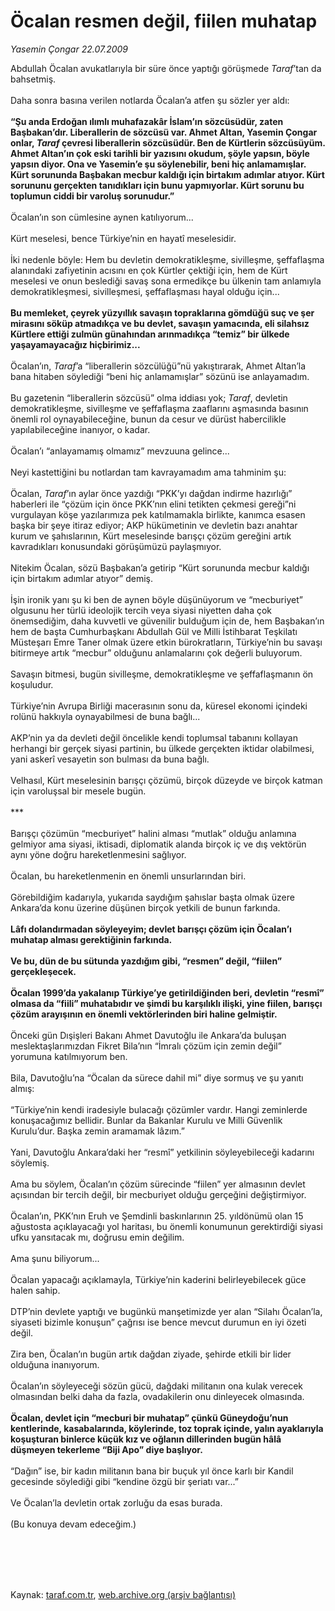# Öcalan resmen değil, fiilen muhatap

*Yasemin Çongar 22.07.2009*

<div class="taraf_structure_2col_1zq">
<div class="margen_n">



 <p>Abdullah Öcalan avukatlarıyla bir süre önce yaptığı görüşmede <i>Taraf</i>’tan da bahsetmiş. <br/><br/>Daha sonra basına verilen notlarda Öcalan’a atfen şu sözler yer aldı:<b> <br/><br/>“Şu anda Erdoğan ılımlı muhafazakâr İslam’ın sözcüsüdür, zaten Başbakan’dır. Liberallerin de sözcüsü var. Ahmet Altan, Yasemin Çongar onlar, <i>Taraf</i> çevresi liberallerin sözcüsüdür. Ben de Kürtlerin sözcüsüyüm. Ahmet Altan’ın çok eski tarihli bir yazısını okudum, şöyle yapsın, böyle yapsın diyor. Ona ve Yasemin’e şu söylenebilir, beni hiç anlamamışlar. Kürt sorununda Başbakan mecbur kaldığı için birtakım adımlar atıyor. Kürt sorununu gerçekten tanıdıkları için bunu yapmıyorlar. Kürt sorunu bu toplumun ciddi bir varoluş sorunudur.”</b> <br/><br/>Öcalan’ın son cümlesine aynen katılıyorum... <br/><br/>Kürt meselesi, bence Türkiye’nin en hayatî meselesidir. <br/><br/>İki nedenle böyle: Hem bu devletin demokratikleşme, sivilleşme, şeffaflaşma alanındaki zafiyetinin acısını en çok Kürtler çektiği için, hem de Kürt meselesi ve onun beslediği savaş sona ermedikçe bu ülkenin tam anlamıyla demokratikleşmesi, sivilleşmesi, şeffaflaşması hayal olduğu için...<b> <br/><br/>Bu memleket, çeyrek yüzyıllık savaşın topraklarına gömdüğü suç ve şer mirasını söküp atmadıkça ve bu devlet, savaşın yamacında, eli silahsız Kürtlere ettiği zulmün günahından arınmadıkça “temiz” bir ülkede yaşayamayacağız hiçbirimiz...</b> <br/><br/>Öcalan’ın, <i>Taraf</i>’a “liberallerin sözcülüğü”nü yakıştırarak, Ahmet Altan’la bana hitaben söylediği “beni hiç anlamamışlar” sözünü ise anlayamadım. <br/><br/>Bu gazetenin “liberallerin sözcüsü” olma iddiası yok; <i>Taraf</i>, devletin demokratikleşme, sivilleşme ve şeffaflaşma zaaflarını aşmasında basının önemli rol oynayabileceğine, bunun da cesur ve dürüst habercilikle yapılabileceğine inanıyor, o kadar. <br/><br/>Öcalan’ı “anlayamamış olmamız” mevzuuna gelince... <br/><br/>Neyi kastettiğini bu notlardan tam kavrayamadım ama tahminim şu: <br/><br/>Öcalan, <i>Taraf</i>’ın aylar önce yazdığı “PKK’yı dağdan indirme hazırlığı” haberleri ile “çözüm için önce PKK’nın elini tetikten çekmesi gereği”ni vurgulayan köşe yazılarımıza pek katılmamakla birlikte, kanımca esasen başka bir şeye itiraz ediyor; AKP hükümetinin ve devletin bazı anahtar kurum ve şahıslarının, Kürt meselesinde barışçı çözüm gereğini artık kavradıkları konusundaki görüşümüzü paylaşmıyor. <br/><br/>Nitekim Öcalan, sözü Başbakan’a getirip “Kürt sorununda mecbur kaldığı için birtakım adımlar atıyor” demiş. <br/><br/>İşin ironik yanı şu ki ben de aynen böyle düşünüyorum ve “mecburiyet” olgusunu her türlü ideolojik tercih veya siyasi niyetten daha çok önemsediğim, daha kuvvetli ve güvenilir bulduğum için de, hem Başbakan’ın hem de başta Cumhurbaşkanı Abdullah Gül ve Milli İstihbarat Teşkilatı Müsteşarı Emre Taner olmak üzere etkin bürokratların, Türkiye’nin bu savaşı bitirmeye artık “mecbur” olduğunu anlamalarını çok değerli buluyorum. <br/><br/>Savaşın bitmesi, bugün sivilleşme, demokratikleşme ve şeffaflaşmanın ön koşuludur. <br/><br/>Türkiye’nin Avrupa Birliği macerasının sonu da, küresel ekonomi içindeki rolünü hakkıyla oynayabilmesi de buna bağlı... <br/><br/>AKP’nin ya da devleti değil öncelikle kendi toplumsal tabanını kollayan herhangi bir gerçek siyasi partinin, bu ülkede gerçekten iktidar olabilmesi, yani askerî vesayetin son bulması da buna bağlı. <br/><br/>Velhasıl, Kürt meselesinin barışçı çözümü, birçok düzeyde ve birçok katman için varoluşsal bir mesele bugün. <br/><br/>*** <br/><br/>Barışçı çözümün “mecburiyet” halini alması “mutlak” olduğu anlamına gelmiyor ama siyasi, iktisadi, diplomatik alanda birçok iç ve dış vektörün aynı yöne doğru hareketlenmesini sağlıyor. <br/><br/>Öcalan, bu hareketlenmenin en önemli unsurlarından biri. <br/><br/>Görebildiğim kadarıyla, yukarıda saydığım şahıslar başta olmak üzere Ankara’da konu üzerine düşünen birçok yetkili de bunun farkında.<b> <br/><br/>Lâfı dolandırmadan söyleyeyim; devlet barışçı çözüm için Öcalan’ı muhatap alması gerektiğinin farkında. <br/><br/>Ve bu, dün de bu sütunda yazdığım gibi, “resmen” değil, “fiilen” gerçekleşecek. <br/><br/>Öcalan 1999’da yakalanıp Türkiye’ye getirildiğinden beri, devletin “resmî” olmasa da “fiili” muhatabıdır ve şimdi bu karşılıklı ilişki, yine fiilen, barışçı çözüm arayışının en önemli vektörlerinden biri haline gelmiştir.</b> <br/><br/>Önceki gün Dışişleri Bakanı Ahmet Davutoğlu ile Ankara’da buluşan meslektaşlarımızdan Fikret Bila’nın “İmralı çözüm için zemin değil” yorumuna katılmıyorum ben. <br/><br/>Bila, Davutoğlu’na “Öcalan da sürece dahil mi” diye sormuş ve şu yanıtı almış: <br/><br/>“Türkiye’nin kendi iradesiyle bulacağı çözümler vardır. Hangi zeminlerde konuşacağımız bellidir. Bunlar da Bakanlar Kurulu ve Milli Güvenlik Kurulu’dur. Başka zemin aramamak lâzım.” <br/><br/>Yani, Davutoğlu Ankara’daki her “resmî” yetkilinin söyleyebileceği kadarını söylemiş. <br/><br/>Ama bu söylem, Öcalan’ın çözüm sürecinde “fiilen” yer almasının devlet açısından bir tercih değil, bir mecburiyet olduğu gerçeğini değiştirmiyor. <br/><br/>Öcalan’ın, PKK’nın Eruh ve Şemdinli baskınlarının 25. yıldönümü olan 15 ağustosta açıklayacağı yol haritası, bu önemli konumunun gerektirdiği siyasi ufku yansıtacak mı, doğrusu emin değilim. <br/><br/>Ama şunu biliyorum... <br/><br/>Öcalan yapacağı açıklamayla, Türkiye’nin kaderini belirleyebilecek güce halen sahip. <br/><br/>DTP’nin devlete yaptığı ve bugünkü manşetimizde yer alan “Silahı Öcalan’la, siyaseti bizimle konuşun” çağrısı ise bence mevcut durumun en iyi özeti değil. <br/><br/>Zira ben, Öcalan’ın bugün artık dağdan ziyade, şehirde etkili bir lider olduğuna inanıyorum. <br/><br/>Öcalan’ın söyleyeceği sözün gücü, dağdaki militanın ona kulak verecek olmasından belki daha da fazla, ovadakilerin onu dinleyecek olmasında.<b> <br/><br/>Öcalan, devlet için “mecburi bir muhatap” çünkü Güneydoğu’nun kentlerinde, kasabalarında, köylerinde, toz toprak içinde, yalın ayaklarıyla koşuşturan binlerce küçük kız ve oğlanın dillerinden bugün hâlâ düşmeyen tekerleme “Biji Apo” diye başlıyor.</b> <br/><br/>“Dağın” ise, bir kadın militanın bana bir buçuk yıl önce karlı bir Kandil gecesinde söylediği gibi “kendine özgü bir şeriatı var...” <br/><br/>Ve Öcalan’la devletin ortak zorluğu da esas burada. <br/><br/>(Bu konuya devam edeceğim.)</p>
<br/>
<br/>
<br/>



<br/>


<div id="taraf_not">
</div>

</div>


</div>

Kaynak: [taraf.com.tr](http://www.taraf.com.tr:80/makale/6658.htm), [web.archive.org (arşiv bağlantısı)](http://web.archive.org/web/20090826030724/http://www.taraf.com.tr:80/makale/6658.htm)
